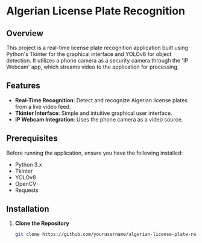 # Algerian License Plate Recognition

## Overview
This project is a real-time license plate recognition application built using Python's Tkinter for the graphical interface and YOLOv8 for object detection. It utilizes a phone camera as a security camera through the 'IP Webcam' app, which streams video to the application for processing.

## Features
- **Real-Time Recognition**: Detect and recognize Algerian license plates from a live video feed.
- **Tkinter Interface**: Simple and intuitive graphical user interface.
- **IP Webcam Integration**: Uses the phone camera as a video source.

## Prerequisites
Before running the application, ensure you have the following installed:
- Python 3.x
- Tkinter
- YOLOv8
- OpenCV
- Requests

## Installation

1. **Clone the Repository**
   ```bash
   git clone https://github.com/yourusername/algerian-license-plate-recognition.git
